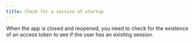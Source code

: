 ```yaml
---
title: Check for a session at startup
---
```

When the app is closed and reopened, you need to check for the existence of an access token to see if the user has an existing session.

<StackSnippet snippet="checkfortoken"/>

<NextSectionLink/>
